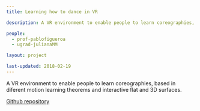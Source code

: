 ```yaml
---
title: Learning how to dance in VR

description: A VR environment to enable people to learn coreographies, based in diferent motion learning theorems and interactive flat and 3D surfaces.

people:
  - prof-pablofigueroa
  - ugrad-julianaMM

layout: project  

last-updated: 2018-02-19
---
```

A VR environment to enable people to learn coreographies, based in diferent motion learning theorems and interactive flat and 3D surfaces.

[Github repository](https://github.com/jmontes495/ProtoT2)
